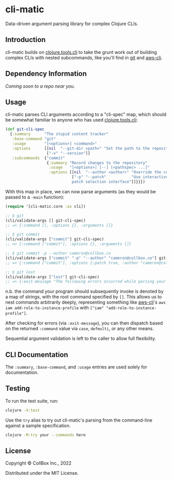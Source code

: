 # cli-matic

Data-driven argument parsing library for complex Clojure CLIs.

## Introduction

cli-matic builds on [clojure.tools.cli][] to take the grunt work out
of building complex CLIs with nested subcommands, like you'll find in
[git][] and [aws-cli][].

## Dependency Information

*Coming soon to a repo near you.*

## Usage

cli-matic parses CLI arguments according to a "cli-spec" map, which
should be somewhat familiar to anyone who has used
[clojure.tools.cli][]:

```clj
(def git-cli-spec
  {:summary      "The stupid content tracker"
   :base-command "git"
   :usage        "[<options>] <command>"
   :options      [[nil  "--git-dir <path>" "Set the path to the repository (\".git\" directory)"]
                  ["-v" "--version"]]
   :subcommands  {"commit"
                  {:summary "Record changes to the repository"
                   :usage   "[<options>] [--] [<pathspec> ...]"
                   :options [[nil  "--author <author>" "Override the commit author"]
                             ["-p" "--patch"           "Use interactive
                             patch selection interface"]]}}})
```

With this map in place, we can now parse arguments (as they would be
passed to a `-main` function):

```clj
(require '[cli-matic.core :as cli])

;; $ git
(cli/validate-args [] git-cli-spec)
;; => {:command [], :options {}, :arguments []}

;; $ git commit
(cli/validate-args ["commit"] git-cli-spec)
;; => {:command ["commit"], :options {}, :arguments []}

;; $ git commit -p --author cameron@collbox.co
(cli/validate-args ["commit" "-p" "--author" "cameron@collbox.co"] git-cli-spec)
;; => {:command ["commit"], :options {:patch true, :author "cameron@collbox.co"}, :arguments []}

;; $ git lost
(cli/validate-args ["lost"] git-cli-spec)
;; => {:exit-message "The following errors occurred while parsing your command:\n\nUnknown command: 'lost'"}
```

n.b. the command your program should subsequently invoke is denoted by
a map of strings, with the root command specified by `[]`.  This
allows us to nest commands arbitrarily deeply, representing something
like [aws-cli][]'s `aws iam add-role-to-instance-profile` with `["iam"
"add-role-to-instance-profile"]`.

After checking for errors (via `:exit-message`), you can then dispatch
based on the returned `:command` value via `case`, `defmulti`, or any
other means.

Sequential argument validation is left to the caller to allow full
flexibility.

## CLI Documentation

The `:summary`, `:base-command`, and `:usage` entries are used solely
for documentation.

## Testing

To run the test suite, run:

```sh
clojure -X:test
```

Use the `try` alias to try out cli-matic's parsing from the
command-line against a sample specification.

```sh
clojure -M:try your --commands here
```

## License

Copyright © CollBox Inc., 2022

Distributed under the MIT License.

[aws-cli]: https://aws.amazon.com/cli/
[clojure.tools.cli]: https://github.com/clojure/tools.cli
[git]: https://git-scm.com/
